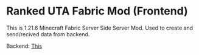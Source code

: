 # Ranked UTA Fabric Mod (Frontend)

This is 1.21.6 Minecraft Fabric Server Side Server Mod.
Used to create and send/recived data from backend.

Backend: [This](https://github.com/Pikacnu/Ranked-UTA-TypeScript-Backend)